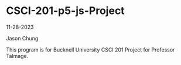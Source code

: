 # CSCI-201-p5-js-Project

11-28-2023

Jason Chung

This program is for Bucknell University CSCI 201 Project for Professor Talmage.
